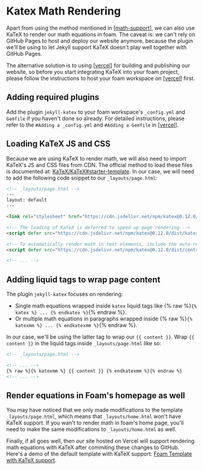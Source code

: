 # Katex Math Rendering

Apart from using the method mentioned in [[math-support]], we can also use KaTeX to render our math equations in foam. The caveat is: we can't rely on GitHub Pages to host and deploy our website anymore, because the plugin we'll be using to let Jekyll support KaTeX doesn't play well together with GitHub Pages.

The alternative solution is to using [[vercel]] for building and publishing our website, so before you start integrating KaTeX into your foam project, please follow the instructions to host your foam workspace on [[vercel]] first.

## Adding required plugins

Add the plugin `jekyll-katex` to your foam workspace's `_config.yml` and `Gemfile` if you haven't done so already. For detailed instructions, please refer to the `#Adding a _config.yml` and `#Adding a Gemfile` in [[vercel]].

## Loading KaTeX JS and CSS

Because we are using KaTeX to render math, we will also need to import KaTeX's JS and CSS files from CDN. The official method to load these files is documented at: [KaTeX/KaTeX#starter-template](https://github.com/KaTeX/KaTeX#starter-template). In our case, we will need to add the following code snippet to our `_layouts/page.html`:

```html
<!-- _layouts/page.html -->
---
layout: default
---

<link rel="stylesheet" href="https://cdn.jsdelivr.net/npm/katex@0.12.0/dist/katex.min.css" integrity="sha384-AfEj0r4/OFrOo5t7NnNe46zW/tFgW6x/bCJG8FqQCEo3+Aro6EYUG4+cU+KJWu/X" crossorigin="anonymous">

<!-- The loading of KaTeX is deferred to speed up page rendering -->
<script defer src="https://cdn.jsdelivr.net/npm/katex@0.12.0/dist/katex.min.js" integrity="sha384-g7c+Jr9ZivxKLnZTDUhnkOnsh30B4H0rpLUpJ4jAIKs4fnJI+sEnkvrMWph2EDg4" crossorigin="anonymous"></script>

<!-- To automatically render math in text elements, include the auto-render extension: -->
<script defer src="https://cdn.jsdelivr.net/npm/katex@0.12.0/dist/contrib/auto-render.min.js" integrity="sha384-mll67QQFJfxn0IYznZYonOWZ644AWYC+Pt2cHqMaRhXVrursRwvLnLaebdGIlYNa" crossorigin="anonymous" onload="renderMathInElement(document.body);"></script>

<!-- ... -->
```

## Adding liquid tags to wrap page content

The plugin `jekyll-katex` focuses on rendering:

- Single math equations wrapped inside `katex` liquid tags like {% raw %}`{% katex %} ... {% endkatex %}`{% endraw %}.
- Or multiple math equations in paragraphs wrapped inside {% raw %}`{% katexmm %} ... {% endkatexmm %}`{% endraw %}.

In our case, we'll be using the latter tag to wrap our `{{ content }}`. Wrap `{{ content }}` in the liquid tags inside `_layouts/page.html` like so:

```html
<!-- _layouts/page.html -->

<!-- ... -->
{% raw %}{% katexmm %} {{ content }} {% endkatexmm %}{% endraw %}
<!-- ... -->
```

## Render equations in Foam's homepage as well

You may have noticed that we only made modifications to the template `_layouts/page.html`, which means that `_layouts/home.html` won't have KaTeX support. If you wan't to render math in foam's home page, you'll need to make the same modifications to `_layouts/home.html` as well.

Finally, if all goes well, then our site hosted on Vercel will support rendering math equations with KaTeX after commiting these changes to GitHub. Here's a demo of the default template with KaTeX support: [Foam Template with KaTeX support](https://foam-template.vercel.app/).

[//begin]: # "Autogenerated link references for markdown compatibility"
[math-support]: math-support "Math Support"
[vercel]: vercel "Vercel"
[//end]: # "Autogenerated link references"
